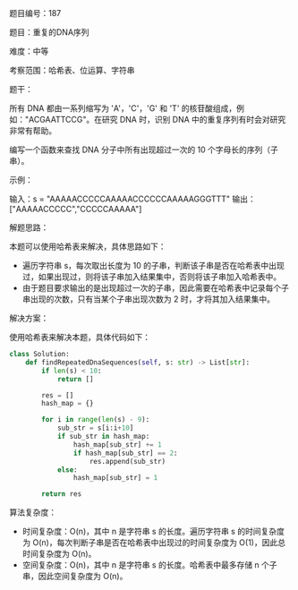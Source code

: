 题目编号：187

题目：重复的DNA序列

难度：中等

考察范围：哈希表、位运算、字符串

题干：

所有 DNA 都由一系列缩写为 'A'，'C'，'G' 和 'T' 的核苷酸组成，例如："ACGAATTCCG"。在研究 DNA 时，识别 DNA 中的重复序列有时会对研究非常有帮助。

编写一个函数来查找 DNA 分子中所有出现超过一次的 10 个字母长的序列（子串）。

示例：

输入：s = "AAAAACCCCCAAAAACCCCCCAAAAAGGGTTT"
输出：["AAAAACCCCC","CCCCCAAAAA"]

解题思路：

本题可以使用哈希表来解决，具体思路如下：

- 遍历字符串 s，每次取出长度为 10 的子串，判断该子串是否在哈希表中出现过，如果出现过，则将该子串加入结果集中，否则将该子串加入哈希表中。
- 由于题目要求输出的是出现超过一次的子串，因此需要在哈希表中记录每个子串出现的次数，只有当某个子串出现次数为 2 时，才将其加入结果集中。

解决方案：

使用哈希表来解决本题，具体代码如下：

```python
class Solution:
    def findRepeatedDnaSequences(self, s: str) -> List[str]:
        if len(s) < 10:
            return []

        res = []
        hash_map = {}

        for i in range(len(s) - 9):
            sub_str = s[i:i+10]
            if sub_str in hash_map:
                hash_map[sub_str] += 1
                if hash_map[sub_str] == 2:
                    res.append(sub_str)
            else:
                hash_map[sub_str] = 1

        return res
```

算法复杂度：

- 时间复杂度：O(n)，其中 n 是字符串 s 的长度。遍历字符串 s 的时间复杂度为 O(n)，每次判断子串是否在哈希表中出现过的时间复杂度为 O(1)，因此总时间复杂度为 O(n)。
- 空间复杂度：O(n)，其中 n 是字符串 s 的长度。哈希表中最多存储 n 个子串，因此空间复杂度为 O(n)。